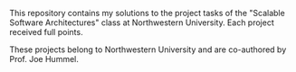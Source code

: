This repository contains my solutions to the project tasks of the "Scalable Software Architectures" class at Northwestern University. Each project received full points.

These projects belong to Northwestern University and are co-authored by Prof. Joe Hummel.
